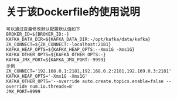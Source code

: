 关于该Dockerfile的使用说明
===

    可以通过变量修改默认配置默认值如下
    BROKER_ID=${BROKER_ID:-}
    KAFKA_DATA_DIR=${KAFKA_DATA_DIR:-/opt/kafka/data/kafka}
    ZK_CONNECT=${ZK_CONNECT:-localhost:2181}
    KAFKA_HEAP_OPTS=${KAFKA_HEAP_OPTS:--Xmx1G -Xms1G}
    KAFKA_OTHER_OPTS=${KAFKA_OTHER_OPTS:-}
    KAFKA_JMX_PORT=${KAFKA_JMX_PORT:-9999}
    示例
    ZK_CONNECT='192.168.0.1:2181,192.168.0.2:2181,192.169.0.3:2181'
    KAFKA_HEAP_OPTS='-Xmx1G -Xms1G'
    KAFKA_OTHER_OPTS='--override auto.create.topics.enable=false --override num.io.threads=8'
    JMX_PORT=9999
